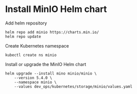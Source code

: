 # Install MinIO Helm chart
Add helm repository
```shell
helm repo add minio https://charts.min.io/
helm repo update
```

Create Kubernetes namespace
```shell
kubectl create ns minio
```

Install or upgrade the MinIO Helm chart
```shell
helm upgrade --install mino minio/minio \
    --version 5.4.0 \
    --namespace minio \
    --values dev_ops/kubernetes/storage/minio/values.yaml
```
